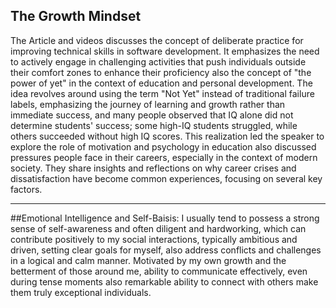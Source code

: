 ## The Growth Mindset

The Article and videos discusses the concept of deliberate practice for improving technical skills in software development. It emphasizes the need to actively engage in challenging activities that push individuals outside their comfort zones to enhance their proficiency also the concept of "the power of yet" in the context of education and personal development. The idea revolves around using the term "Not Yet" instead of traditional failure labels, emphasizing the journey of learning and growth rather than immediate success, and many people observed that IQ alone did not determine students' success; some high-IQ students struggled, while others succeeded without high IQ scores. This realization led the speaker to explore the role of motivation and psychology in education also discussed pressures people face in their careers, especially in the context of modern society. They share insights and reflections on why career crises and dissatisfaction have become common experiences, focusing on several key factors.

---

##Emotional Intelligence and Self-Baisis:
I usually tend to possess a strong sense of self-awareness and often diligent and hardworking, which can contribute positively to my social interactions, typically ambitious and driven, setting clear goals for myself, also address conflicts and challenges in a logical and calm manner.
Motivated by my own growth and the betterment of those around me, ability to communicate effectively, even during tense moments also remarkable ability to connect with others make them truly exceptional individuals.
